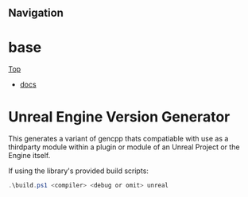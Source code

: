 ## Navigation

# base

[Top](../Readme.md)

* [docs](../docs/Readme.md)

# Unreal Engine Version Generator

This generates a variant of gencpp thats compatiable with use as a thirdparty module within a plugin or module of an Unreal Project or the Engine itself.

If using the library's provided build scripts:

```ps1
.\build.ps1 <compiler> <debug or omit> unreal
```
